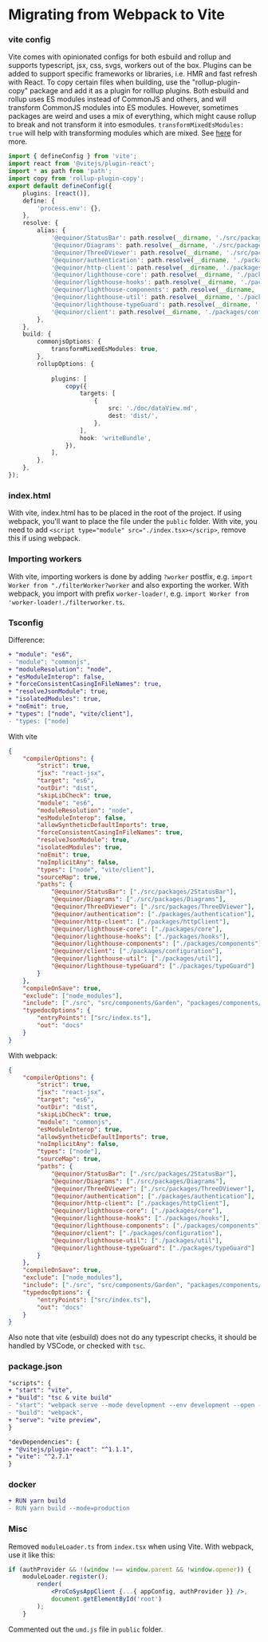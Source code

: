 # Migrating from Webpack to Vite

### vite config
Vite comes with opinionated configs for both esbuild and rollup and supports typescript, jsx, css, svgs, workers out of the box.
Plugins can be added to support specific frameworks or libraries, i.e. HMR and fast refresh with React. 
To copy certain files when building, use the "rollup-plugin-copy" package and add it as a plugin for rolllup plugins. 
Both esbuild and rollup uses ES modules instead of CommonJS and others, and will transform CommonJS modules into ES modules. However, sometimes packages are weird and uses a mix of everything, which might cause rollup to break and not transform it into esmodules. `transformMixedEsModules: true` will help with transforming modules which are mixed. 
See [here](https://github.com/rollup/plugins/tree/master/packages/commonjs#transformmixedesmodules) for more.

```ts
import { defineConfig } from 'vite';
import react from '@vitejs/plugin-react';
import * as path from 'path';
import copy from 'rollup-plugin-copy';
export default defineConfig({
    plugins: [react()],
    define: {
        'process.env': {},
    },
    resolve: {
        alias: {
            '@equinor/StatusBar': path.resolve(__dirname, './src/packages/StatusBar'),
            '@equinor/Diagrams': path.resolve(__dirname, './src/packages/Diagrams'),
            '@equinor/ThreeDViewer': path.resolve(__dirname, './src/packages/ThreeDViewer'),
            '@equinor/authentication': path.resolve(__dirname, './packages/authentication/'),
            '@equinor/http-client': path.resolve(__dirname, './packages/httpClient/'),
            '@equinor/lighthouse-core': path.resolve(__dirname, './packages/core/'),
            '@equinor/lighthouse-hooks': path.resolve(__dirname, './packages/hooks/'),
            '@equinor/lighthouse-components': path.resolve(__dirname, './packages/components/'),
            '@equinor/lighthouse-util': path.resolve(__dirname, './packages/util/'),
            '@equinor/lighthouse-typeGuard': path.resolve(__dirname, './packages/typeGuard/'),
            '@equinor/client': path.resolve(__dirname, './packages/configuration/'),
        },
    },
    build: {
        commonjsOptions: {
            transformMixedEsModules: true,
        },
        rollupOptions: {
                
            plugins: [
                copy({
                    targets: [
                        {
                            src: './doc/dataView.md',
                            dest: 'dist/',
                        },
                    ],
                    hook: 'writeBundle',
                }),
            ],
        },
    },
});

```

### index.html
With vite, index.html has to be placed in the root of the project. If using webpack, you'll want to place the file under the `public` folder. 
With vite, you need to add `<script type="module" src="./index.tsx></scrip>`, remove this if using webpack.

### Importing workers
With vite, importing workers is done by adding `?worker` postfix, e.g. `import Worker from "./filterWorker?worker` and also exporting the worker. With webpack, you import with prefix `worker-loader!`, e.g. `import Worker from 'worker-loader!./filterworker.ts`.

### Tsconfig

Difference:
```diff
+ "module": "es6",
- "module": "commonjs",
+ "moduleResolution": "node",
+ "esModuleInterop": false,
+ "forceConsistentCasingInFileNames": true,
+ "resolveJsonModule": true,
+ "isolatedModules": true,
+ "noEmit": true,
+ "types": ["node", "vite/client"],
- "types: ["node]
```
With vite
```json
{
    "compilerOptions": {
        "strict": true,
        "jsx": "react-jsx",
        "target": "es6",
        "outDir": "dist",
        "skipLibCheck": true,
        "module": "es6",
        "moduleResolution": "node",
        "esModuleInterop": false,
        "allowSyntheticDefaultImports": true,
        "forceConsistentCasingInFileNames": true,
        "resolveJsonModule": true,
        "isolatedModules": true,
        "noEmit": true,
        "noImplicitAny": false,
        "types": ["node", "vite/client"],
        "sourceMap": true,
        "paths": {
            "@equinor/StatusBar": ["./src/packages/2StatusBar"],
            "@equinor/Diagrams": ["./src/packages/Diagrams"],
            "@equinor/ThreeDViewer": ["./src/packages/ThreeDViewer"],
            "@equinor/authentication": ["./packages/authentication"],
            "@equinor/http-client": ["./packages/httpClient"],
            "@equinor/lighthouse-core": ["./packages/core"],
            "@equinor/lighthouse-hooks": ["./packages/hooks"],
            "@equinor/lighthouse-components": ["./packages/components"],
            "@equinor/client": ["./packages/configuration"],
            "@equinor/lighthouse-util": ["./packages/util"],
            "@equinor/lighthouse-typeGuard": ["./packages/typeGuard"]
        }
    },
    "compileOnSave": true,
    "exclude": ["node_modules"],
    "include": ["./src", "src/components/Garden", "packages/components/NavigationView/TreeMoc.ts"],
    "typedocOptions": {
        "entryPoints": ["src/index.ts"],
        "out": "docs"
    }
}
```

With webpack:
```json
{
    "compilerOptions": {
        "strict": true,
        "jsx": "react-jsx",
        "target": "es6",
        "outDir": "dist",
        "skipLibCheck": true,
        "module": "commonjs",
        "esModuleInterop": true,
        "allowSyntheticDefaultImports": true,
        "noImplicitAny": false,
        "types": ["node"],
        "sourceMap": true,
        "paths": {
            "@equinor/StatusBar": ["./src/packages/2StatusBar"],
            "@equinor/Diagrams": ["./src/packages/Diagrams"],
            "@equinor/ThreeDViewer": ["./src/packages/ThreeDViewer"],
            "@equinor/authentication": ["./packages/authentication"],
            "@equinor/http-client": ["./packages/httpClient"],
            "@equinor/lighthouse-core": ["./packages/core"],
            "@equinor/lighthouse-hooks": ["./packages/hooks"],
            "@equinor/lighthouse-components": ["./packages/components"],
            "@equinor/client": ["./packages/configuration"],
            "@equinor/lighthouse-util": ["./packages/util"],
            "@equinor/lighthouse-typeGuard": ["./packages/typeGuard"]
        }
    },
    "compileOnSave": true,
    "exclude": ["node_modules"],
    "include": ["./src", "src/components/Garden", "packages/components/NavigationView/TreeMoc.ts"],
    "typedocOptions": {
        "entryPoints": ["src/index.ts"],
        "out": "docs"
    }
}
```
Also note that vite (esbuild) does not do any typescript checks, it should be handled by VSCode, or checked with `tsc`.

### package.json

```diff
"scripts": {
+ "start": "vite",
+ "build": "tsc & vite build"
- "start": "webpack serve --mode development --env development --open --hot",
- "build": "webpack",
+ "serve": "vite preview",
}
```

```diff
"devDependencies": {
+ "@vitejs/plugin-react": "^1.1.1",
+ "vite": "^2.7.1"
}
```

### docker
```diff
+ RUN yarn build
- RUN yarn build --mode=production
```

### Misc
Removed `moduleLoader.ts` from `index.tsx` when using Vite. With webpack, use it like this:
```jsx
if (authProvider && !(window !== window.parent && !window.opener)) {
	moduleLoader.register();
        render(
            <ProCoSysAppClient {...{ appConfig, authProvider }} />,
            document.getElementById('root')
        );
    }
```
Commented out the `umd.js` file in `public` folder.